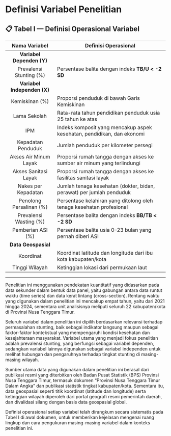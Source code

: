 # Definisi Variabel Penelitian

## 📋 Tabel I — Definisi Operasional Variabel

| **Nama Variabel**           | **Definisi Operasional**                                                             |
|:---------------------------:|--------------------------------------------------------------------------------------|
| **Variabel Dependen (Y)**   |                                                                                      |
| Prevalensi Stunting (%)     | Persentase balita dengan indeks **TB/U < -2 SD**                                     |
| **Variabel Independen (X)** |                                                                                      |
| Kemiskinan (%)              | Proporsi penduduk di bawah Garis Kemiskinan                                          |
| Lama Sekolah                | Rata-rata tahun pendidikan penduduk usia 25 tahun ke atas                            |
| IPM                         | Indeks komposit yang mencakup aspek kesehatan, pendidikan, dan ekonomi               |
| Kepadatan Penduduk          | Jumlah penduduk per kilometer persegi                                                |
| Akses Air Minum Layak       | Proporsi rumah tangga dengan akses ke sumber air minum yang terlindungi              |
| Akses Sanitasi Layak        | Proporsi rumah tangga dengan akses ke fasilitas sanitasi layak                       |
| Nakes per Kepadatan         | Jumlah tenaga kesehatan (dokter, bidan, perawat) per jumlah penduduk                 |
| Penolong Persalinan (%)     | Persentase kelahiran yang ditolong oleh tenaga kesehatan profesional                 |
| Prevalensi Wasting (%)      | Persentase balita dengan indeks **BB/TB < -2 SD**                                    |
| Pemberian ASI (%)           | Persentase balita usia 0–23 bulan yang pernah diberi ASI                             |
| **Data Geospasial**         |                                                                                      |
| Koordinat                   | Koordinat latitude dan longitude dari ibu kota kabupaten/kota                        |
| Tinggi Wilayah              | Ketinggian lokasi dari permukaan laut                                                |

---

Penelitian ini menggunakan pendekatan kuantitatif yang didasarkan pada data sekunder dalam bentuk data panel, yaitu gabungan antara data runtut waktu (time series) dan data kerat lintang (cross-section). Rentang waktu yang digunakan dalam penelitian ini mencakup empat tahun, yaitu dari 2021 hingga 2024, sementara unit analisisnya meliputi seluruh 22 kabupaten/kota di Provinsi Nusa Tenggara Timur.

Seluruh variabel dalam penelitian ini dipilih berdasarkan relevansi terhadap permasalahan stunting, baik sebagai indikator langsung maupun sebagai faktor-faktor kontekstual yang mempengaruhi kondisi kesehatan dan kesejahteraan masyarakat. Variabel utama yang menjadi fokus penelitian adalah prevalensi stunting, yang berfungsi sebagai variabel dependen, sedangkan variabel lainnya digunakan sebagai variabel independen untuk melihat hubungan dan pengaruhnya terhadap tingkat stunting di masing-masing wilayah.

Sumber utama data yang digunakan dalam penelitian ini berasal dari publikasi resmi yang diterbitkan oleh Badan Pusat Statistik (BPS) Provinsi Nusa Tenggara Timur, termasuk dokumen “Provinsi Nusa Tenggara Timur Dalam Angka” dan publikasi statistik tingkat kabupaten/kota. Sementara itu, data geospasial seperti titik koordinat (latitude dan longitude) serta ketinggian wilayah diperoleh dari portal geografi resmi pemerintah daerah, dan divalidasi silang dengan basis data geospasial global.

Definisi operasional setiap variabel telah dirangkum secara sistematis pada Tabel I di awal dokumen, untuk memberikan kejelasan mengenai ruang lingkup dan cara pengukuran masing-masing variabel dalam konteks penelitian ini.
